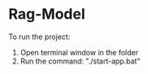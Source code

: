 # Rag-Model

To run the project:

1. Open terminal window in the folder
2. Run the command: "./start-app.bat"

